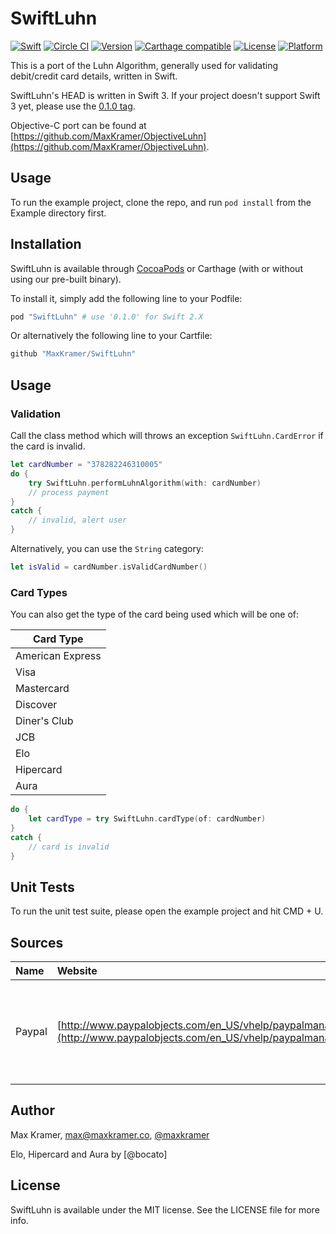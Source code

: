 # SwiftLuhn
[![Swift](https://img.shields.io/badge/Swift-3.0-orange.svg?style=flat)](https://swift.org)
[![Circle CI](https://circleci.com/gh/MaxKramer/SwiftLuhn.svg?style=shield)](https://circleci.com/gh/MaxKramer/SwiftLuhn)
[![Version](https://img.shields.io/cocoapods/v/SwiftLuhn.svg?style=flat)](http://cocoapods.org/pods/SwiftLuhn)
[![Carthage compatible](https://img.shields.io/badge/Carthage-compatible-4BC51D.svg?style=flat)](https://github.com/Carthage/Carthage)
[![License](https://img.shields.io/cocoapods/l/SwiftLuhn.svg?style=flat)](http://cocoapods.org/pods/SwiftLuhn)
[![Platform](https://img.shields.io/cocoapods/p/SwiftLuhn.svg?style=flat)](http://cocoapods.org/pods/SwiftLuhn)

This is a port of the Luhn Algorithm, generally used for validating debit/credit card details, written in Swift.

SwiftLuhn's HEAD is written in Swift 3. If your project doesn't support Swift 3 yet, please use the [0.1.0 tag](https://github.com/MaxKramer/SwiftLuhn/releases/tag/0.1.0).

Objective-C port can be found at [https://github.com/MaxKramer/ObjectiveLuhn](https://github.com/MaxKramer/ObjectiveLuhn).

## Usage

To run the example project, clone the repo, and run `pod install` from the Example directory first.

## Installation

SwiftLuhn is available through [CocoaPods](http://cocoapods.org) or Carthage (with or without using our pre-built binary). 

To install it, simply add the following line to your Podfile:

```ruby
pod "SwiftLuhn" # use '0.1.0' for Swift 2.X
```

Or alternatively the following line to your Cartfile:

```swift
github "MaxKramer/SwiftLuhn"
```

## Usage

### Validation


Call the class method which will throws an exception `SwiftLuhn.CardError` if the card is invalid.

```swift
let cardNumber = "378282246310005"
do {
    try SwiftLuhn.performLuhnAlgorithm(with: cardNumber)
    // process payment
}
catch {
    // invalid, alert user
}
```

Alternatively, you can use the `String` category:

```swift
let isValid = cardNumber.isValidCardNumber()
```

### Card Types

You can also get the type of the card being used which will be one of:

|Card Type|
|-------------|
|American Express|
|Visa|
|Mastercard|
|Discover|
|Diner's Club|
|JCB|
|Elo|
|Hipercard|
|Aura|

```swift
do {
    let cardType = try SwiftLuhn.cardType(of: cardNumber)
}
catch {
	// card is invalid
}
```

## Unit Tests

To run the unit test suite, please open the example project and hit CMD + U.

## Sources

|Name|Website|Reason|
|:---|:------|:-----|
|Paypal|[http://www.paypalobjects.com/en_US/vhelp/paypalmanager_help/credit_card_numbers.htm](http://www.paypalobjects.com/en_US/vhelp/paypalmanager_help/credit_card_numbers.htm)|List of valid credit card numbers for the unit tests|

## Author

Max Kramer, max@maxkramer.co, [@maxkramer](http://twitter.com/maxkramer)

Elo, Hipercard and Aura by [@bocato]

## License

SwiftLuhn is available under the MIT license. See the LICENSE file for more info.

